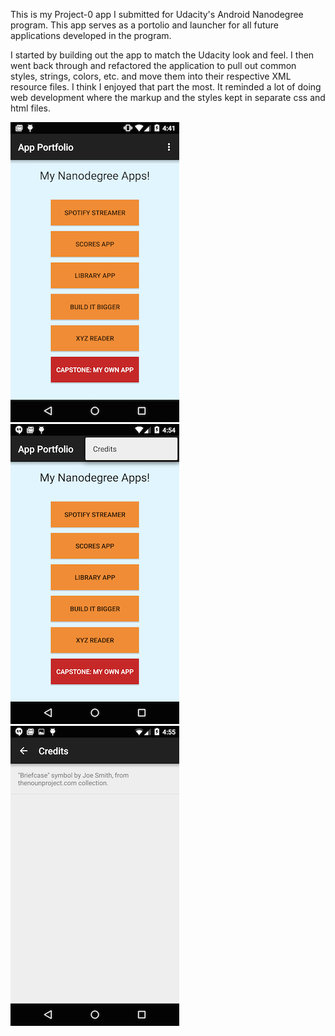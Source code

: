 This is my Project-0 app I submitted for Udacity's Android Nanodegree program. This app serves as a portolio and launcher for all future applications developed in the program. 

I started by building out the app to match the Udacity look and feel. I then went back through and refactored the application to pull out common styles, strings, colors, etc. and move them into their respective XML resource files. I think I enjoyed that part the most. It reminded a lot of doing web development where the markup and the styles kept in separate css and html files.

![app_portfolio main activity screenshot](https://github.com/jrreed/app_portfolio/blob/master/screenshots/portfolio_app_270x480.png)![app_portfolio menu screenshot](https://github.com/jrreed/app_portfolio/blob/master/screenshots/portfolio_app_menu_270x480.png)![app_portfolio credits activity screenshot](https://github.com/jrreed/app_portfolio/blob/master/screenshots/portfolio_app_credits_270x480.png)
